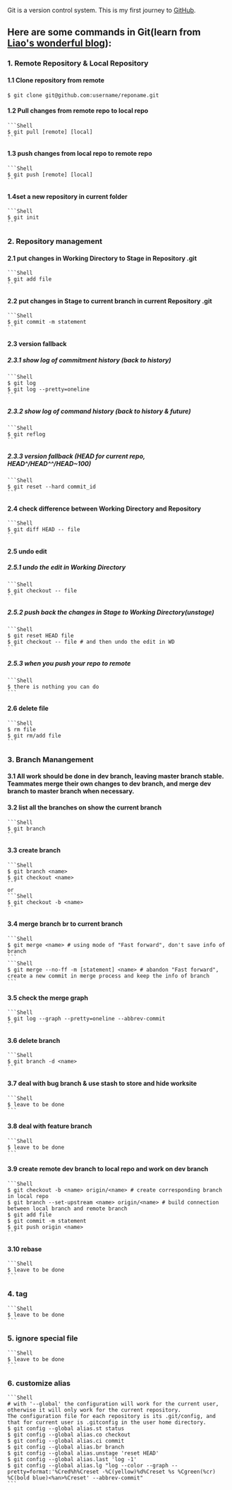 Git is a version control system.
This is my first journey to [GitHub](https://github.com).
## Here are some commands in Git(learn from [Liao's wonderful blog](https://www.liaoxuefeng.com/wiki/0013739516305929606dd18361248578c67b8067c8c017b000)):

### 1. Remote Repository & Local Repository
#### 1.1 Clone repository from remote
```Shell
$ git clone git@github.com:username/reponame.git
```
#### 1.2 Pull changes from remote repo to local repo
    ```Shell
    $ git pull [remote] [local]
    ```
#### 1.3 push changes from local repo to remote repo
    ```Shell
    $ git push [remote] [local]
    ```
#### 1.4set a new repository in current folder
    ```Shell
    $ git init
    ```

### 2. Repository management
#### 2.1 put changes in Working Directory to Stage in Repository .git
    ```Shell
    $ git add file
    ```
#### 2.2 put changes in Stage to current branch in current Repository .git
    ```Shell
    $ git commit -m statement
    ```
#### 2.3 version fallback
##### 2.3.1 show log of commitment history (back to history)
    ```Shell
    $ git log
    $ git log --pretty=oneline
    ```
##### 2.3.2 show log of command history (back to history & future)
    ```Shell
    $ git reflog
    ```
##### 2.3.3 version fallback (HEAD for current repo, HEAD^/HEAD^^/HEAD~100)
    ```Shell
    $ git reset --hard commit_id
    ```
#### 2.4 check difference between Working Directory and Repository
    ```Shell
    $ git diff HEAD -- file
    ```
#### 2.5 undo edit
##### 2.5.1 undo the edit in Working Directory
    ```Shell
    $ git checkout -- file
    ```
##### 2.5.2 push back the changes in Stage to Working Directory(unstage)
    ```Shell
    $ git reset HEAD file
    $ git checkout -- file # and then undo the edit in WD
    ```
##### 2.5.3 when you push your repo to remote
    ```Shell
    $ there is nothing you can do
    ```
#### 2.6 delete file
    ```Shell
    $ rm file
    $ git rm/add file
    ```

### 3. Branch Manangement 
#### 3.1 All work should be done in dev branch, leaving master branch stable. Teammates merge their own changes to dev branch, and merge dev branch to master branch when necessary.

#### 3.2 list all the branches on show the current branch
    ```Shell
    $ git branch
    ```
#### 3.3 create branch
    ```Shell
    $ git branch <name>
    $ git checkout <name>
    ```
    or
    ```Shell
    $ git checkout -b <name>
    ```
#### 3.4 merge branch br to current branch
    ```Shell
    $ git merge <name> # using mode of "Fast forward", don't save info of branch
    ```
    ```Shell
    $ git merge --no-ff -m [statement] <name> # abandon "Fast forward", create a new commit in merge process and keep the info of branch
    ```
#### 3.5 check the merge graph
    ```Shell
    $ git log --graph --pretty=oneline --abbrev-commit
    ```
#### 3.6 delete branch
    ```Shell
    $ git branch -d <name>
    ```

#### 3.7 deal with bug branch & use stash to store and hide worksite
    ```Shell
    $ leave to be done
    ```
#### 3.8 deal with feature branch
    ```Shell
    $ leave to be done
    ```

#### 3.9 create remote dev branch to local repo and work on dev branch
    ```Shell
    $ git checkout -b <name> origin/<name> # create corresponding branch in local repo
    $ git branch --set-upstream <name> origin/<name> # build connection between local branch and remote branch
    $ git add file
    $ git commit -m statement
    $ git push origin <name>
    ```

#### 3.10 rebase
    ```Shell
    $ leave to be done
    ```

### 4. tag
    ```Shell
    $ leave to be done
    ```

### 5. ignore special file
    ```Shell
    $ leave to be done
    ```

### 6. customize alias
    
    ```Shell
    # with '--global' the configuration will work for the current user, otherwise it will only work for the current repository.
    The configuration file for each repository is its .git/config, and that for current user is .gitconfig in the user home directory.
    $ git config --global alias.st status
    $ git config --global alias.co checkout
    $ git config --global alias.ci commit
    $ git config --global alias.br branch
    $ git config --global alias.unstage 'reset HEAD'
    $ git config --global alias.last 'log -1'
    $ git config --global alias.lg "log --color --graph --pretty=format:'%Cred%h%Creset -%C(yellow)%d%Creset %s %Cgreen(%cr) %C(bold blue)<%an>%Creset' --abbrev-commit"
    ```